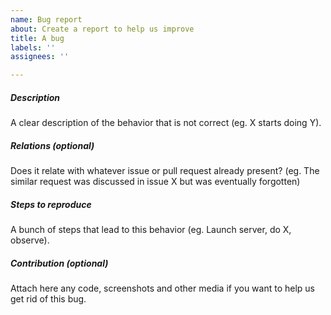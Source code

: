 ```yaml
---
name: Bug report
about: Create a report to help us improve
title: A bug
labels: ''
assignees: ''

---
```


##### Description
A clear description of the behavior that is not correct (eg. X starts doing Y).  

##### Relations (optional)
Does it relate with whatever issue or pull request already present? (eg. The similar request was discussed in issue X but was eventually forgotten)

##### Steps to reproduce
A bunch of steps that lead to this behavior (eg. Launch server, do X, observe).  

##### Contribution (optional)
Attach here any code, screenshots and other media if you want to help us get rid of this bug.
